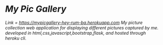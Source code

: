 #  _My Pic Gallery_
_Link = https://mypicgallery-hey-rum-ba.herokuapp.com 
My picture collection web application for displaying different pictures captured by me.
developed in html,css,javascript,bootstrap,flask, and hosted through heroku cli._

